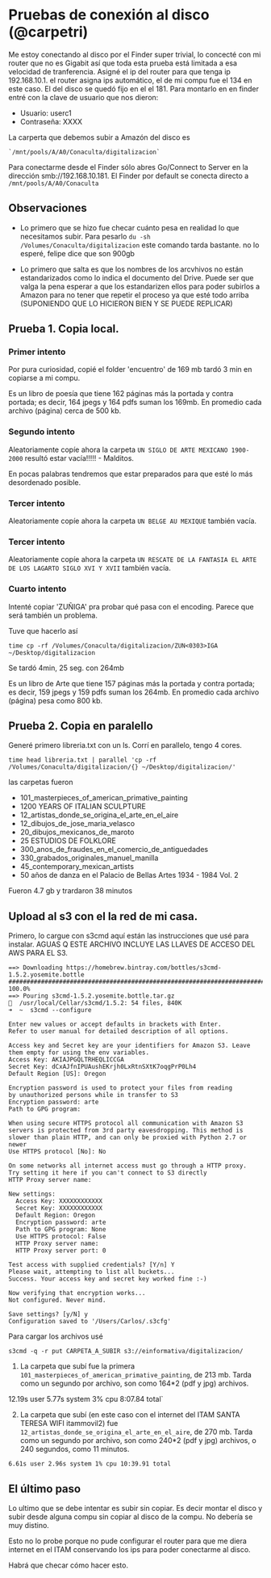 
# Pruebas de conexión al disco (@carpetri)

Me estoy conectando al disco por el Finder super trivial, lo concecté con mi router que no es Gigabit así que toda esta prueba está limitada a esa velocidad de tranferencia. Asigné el ip del router para que tenga ip 192.168.10.1. el router asigna ips automático, el de mi compu fue el 134 en este caso. El del disco se quedó fijo en el el 181. Para montarlo en en finder entré con la clave de usuario que nos dieron:

-	Usuario: userc1
-	Contraseña:	XXXX

La carperta que debemos subir a Amazón del disco es 

	`/mnt/pools/A/A0/Conaculta/digitalizacion`

Para conectarme desde el Finder sólo abres 	Go/Connect to Server en la dirección smb://192.168.10.181. El Finder por default se conecta directo a `/mnt/pools/A/A0/Conaculta`

## Observaciones

- Lo primero que se hizo fue checar cuánto pesa en realidad lo que necesitamos subir. 
Para pesarlo `du -sh /Volumes/Conaculta/digitalizacion` este comando tarda bastante. no lo esperé, felipe dice que son 900gb


- Lo primero que salta es que los nombres de los arcvhivos no están estandarizados como lo indica el documento del Drive. Puede ser que valga la pena esperar a que los estandarizen ellos para poder subirlos a Amazon para no tener que repetir el proceso ya que esté todo arriba (SUPONIENDO QUE LO HICIERON BIEN Y SE PUEDE REPLICAR)

## Prueba 1. Copia local.

### Primer intento
	
Por pura curiosidad, copié el folder 'encuentro' de 169 mb tardó 3 min en copiarse a mi compu.

Es un libro de poesía que tiene 162 páginas más la portada y contra portada; es decir, 164 jpegs y 164 pdfs suman los 169mb. En promedio cada archivo (página) cerca de 500 kb.

### Segundo intento

Aleatoriamente copíe ahora la carpeta `UN SIGLO DE ARTE MEXICANO 1900-2000` resultó estar vacía!!!!!
 	- Malditos.

En pocas palabras tendremos que estar preparados para que esté lo más desordenado posible.


### Tercer intento

Aleatoriamente copíe ahora la carpeta `UN BELGE AU MEXIQUE` también vacía.


### Tercer intento

Aleatoriamente copíe ahora la carpeta `UN RESCATE DE LA FANTASIA EL ARTE DE LOS LAGARTO SIGLO XVI Y XVII` también vacía.


### Cuarto intento

Intenté copiar 'ZUÑIGA' pra probar qué pasa con el encoding. Parece que será también un problema.

Tuve que hacerlo así

`time cp -rf /Volumes/Conaculta/digitalizacion/ZUN<0303>IGA ~/Desktop/digitalizacion`

Se tardó 4min, 25 seg. con 264mb

Es un libro de Arte  que tiene 157 páginas más la portada y contra portada; es decir, 159 jpegs y 159 pdfs suman los 264mb. En promedio cada archivo (página) pesa  como 800 kb.


## Prueba 2. Copia en paralello

Generé primero libreria.txt con un ls.  Corrí en parallelo, tengo 4 cores.

`time head libreria.txt | parallel 'cp -rf  /Volumes/Conaculta/digitalizacion/{} ~/Desktop/digitalizacion/'`

las carpetas fueron

  - 101_masterpieces_of_american_primative_painting
  - 1200 YEARS OF ITALIAN SCULPTURE
  - 12_artistas_donde_se_origina_el_arte_en_el_aire
  - 12_dibujos_de_jose_maria_velasco
  - 20_dibujos_mexicanos_de_maroto
  - 25 ESTUDIOS DE FOLKLORE
  - 300_anos_de_fraudes_en_el_comercio_de_antiguedades
  - 330_grabados_originales_manuel_manilla
  - 45_contemporary_mexican_artists
  - 50 años de danza en el Palacio de Bellas Artes 1934 - 1984 Vol. 2

Fueron 4.7 gb y trardaron 38 minutos







## Upload al s3 con el la red de mi casa.

Primero, lo cargue con s3cmd  aquí están las instrucciones que usé para instalar. 
AGUAS Q ESTE ARCHIVO INCLUYE LAS LLAVES DE ACCESO DEL AWS PARA EL S3.


``` brew install s3cmd
==> Downloading https://homebrew.bintray.com/bottles/s3cmd-1.5.2.yosemite.bottle
######################################################################## 100.0%
==> Pouring s3cmd-1.5.2.yosemite.bottle.tar.gz
🍺  /usr/local/Cellar/s3cmd/1.5.2: 54 files, 840K
➜  ~  s3cmd --configure 

Enter new values or accept defaults in brackets with Enter.
Refer to user manual for detailed description of all options.

Access key and Secret key are your identifiers for Amazon S3. Leave them empty for using the env variables.
Access Key: AKIAJPGQLTRHEQLICCGA
Secret Key: dCxAJfnIPUAushEKrjh0LxRtnSXtK7oqgPrP0Lh4
Default Region [US]: Oregon

Encryption password is used to protect your files from reading
by unauthorized persons while in transfer to S3
Encryption password: arte
Path to GPG program: 

When using secure HTTPS protocol all communication with Amazon S3
servers is protected from 3rd party eavesdropping. This method is
slower than plain HTTP, and can only be proxied with Python 2.7 or newer
Use HTTPS protocol [No]: No

On some networks all internet access must go through a HTTP proxy.
Try setting it here if you can't connect to S3 directly
HTTP Proxy server name: 

New settings:
  Access Key: XXXXXXXXXXXX
  Secret Key: XXXXXXXXXXXX
  Default Region: Oregon
  Encryption password: arte
  Path to GPG program: None
  Use HTTPS protocol: False
  HTTP Proxy server name: 
  HTTP Proxy server port: 0

Test access with supplied credentials? [Y/n] Y
Please wait, attempting to list all buckets...
Success. Your access key and secret key worked fine :-)

Now verifying that encryption works...
Not configured. Never mind.

Save settings? [y/N] y
Configuration saved to '/Users/Carlos/.s3cfg'
```

Para cargar los archivos usé 

`s3cmd -q -r put CARPETA_A_SUBIR s3://einformativa/digitalizacion/`

1.  La carpeta que subí fue la primera `101_masterpieces_of_american_primative_painting`, de 213 mb. Tarda como un segundo por archivo, son como 164*2 (pdf y jpg) archivos.

12.19s user 5.77s system 3% cpu 8:07.84 total`


2. La carpeta que subí (en este caso con el internet del ITAM SANTA TERESA WIFI itammovil2) fue  `12_artistas_donde_se_origina_el_arte_en_el_aire`, de 270 mb. Tarda como un segundo por archivo, son como 240*2 (pdf y jpg) archivos, o 240 segundos, como 11 minutos.

`6.61s user 2.96s system 1% cpu 10:39.91 total`


## El último paso 

Lo ultimo que se debe intentar es subir sin copiar. Es decir montar el disco y subir desde alguna compu sin copiar al disco de la compu. No debería se muy distino. 

Esto no lo probe porque no pude configurar el router para que me diera internet en el ITAM conservando los ips para poder conectarme al disco.

Habrá que checar cómo hacer esto.




